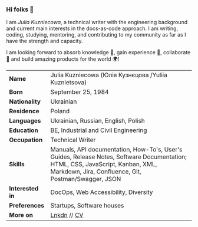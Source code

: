 ### Hi folks 👋

I am *Julia Kuzniecowa*, a technical writer with the engineering background and current main interests in the docs-as-code approach. I am writing, coding, studying, mentoring, and contributing to my community as far as I have the strength and capacity.

I am looking forward to absorb knowledge 🧠, gain experience :dizzy:, collaborate 🤝 and build amazing products for the world 🌍!

| | |
|---|---|
| **Name** | Julia Kuzniecowa (Юлія Кузнєцова /Yuliia Kuznietsova) |
| **Born** | September 25, 1984 |
| **Nationality** | Ukrainian |
| **Residence** | Poland |
| **Languages** | Ukrainian, Russian, English, Polish |
| **Education** | BE, Industrial and Civil Engineering |
| **Occupation** | Technical Writer |
| **Skills** | Manuals, API documentation, How-To's, User's Guides, Release Notes, Software Documentation; <br> HTML, CSS, JavaScript, Kanban, XML, Markdown, Jira, Confluence, Git, Postman/Swagger, JSON |
| **Interested in** | DocOps, Web Accessibility, Diversity |
| **Preferences** | Startups, Software houses |
| **More on** | <a href="https://www.linkedin.com/in/yulios/">Lnkdn</a> // <a href="https://yuliyalios.github.io/cv/">CV</a> |
